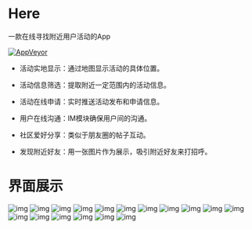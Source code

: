 # Here
一款在线寻找附近用户活动的App

[![AppVeyor](https://img.shields.io/appveyor/ci/gruntjs/grunt.svg)](https://github.com/old-traveler/Here)

* 活动实地显示：通过地图显示活动的具体位置。

* 活动信息筛选：提取附近一定范围内的活动信息。

* 活动在线申请：实时推送活动发布和申请信息。

* 用户在线沟通：IM模块确保用户间的沟通。

* 社区爱好分享：类似于朋友圈的帖子互动。

* 发现附近好友：用一张图片作为展示，吸引附近好友来打招呼。

# 界面展示

![img](https://github.com/old-traveler/Here/blob/master/img/S80312-163028.jpg)
![img](https://github.com/old-traveler/Here/blob/master/img/S80312-163039.jpg)
![img](https://github.com/old-traveler/Here/blob/master/img/S80312-163045.jpg)
![img](https://github.com/old-traveler/Here/blob/master/img/S80312-163058.jpg)
![img](https://github.com/old-traveler/Here/blob/master/img/S80312-163122.jpg)
![img](https://github.com/old-traveler/Here/blob/master/img/S80312-163228.jpg)
![img](https://github.com/old-traveler/Here/blob/master/img/S80312-163242.jpg)
![img](https://github.com/old-traveler/Here/blob/master/img/S80312-163358.jpg)
![img](https://github.com/old-traveler/Here/blob/master/img/S80312-163430.jpg)
![img](https://github.com/old-traveler/Here/blob/master/img/S80312-163438.jpg)
![img](https://github.com/old-traveler/Here/blob/master/img/S80312-163508.jpg)
![img](https://github.com/old-traveler/Here/blob/master/img/S80312-163624.jpg)
![img](https://github.com/old-traveler/Here/blob/master/img/S80312-163637.jpg)
![img](https://github.com/old-traveler/Here/blob/master/img/S80312-163855.jpg)
![img](https://github.com/old-traveler/Here/blob/master/img/S80312-164610.jpg)
![img](https://github.com/old-traveler/Here/blob/master/img/S80312-164647.jpg)
![img](https://github.com/old-traveler/Here/blob/master/img/S80312-164703.jpg)

